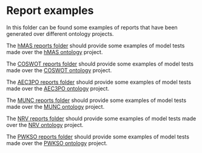 # Report examples

In this folder can be found some examples of reports that have been generated over different ontology projects.

The [hMAS reports folder](./hmas/) should provide some examples of model tests made over the [hMAS ontology](https://github.com/HyperAgents/hmas) project.

The [COSWOT reports folder](./coswot/) should provide some examples of model tests made over the [COSWOT ontology](https://gitlab.com/coswot/coswot-acimov) project.

The [AEC3PO reports folder](./aec3po/) should provide some examples of model tests made over the [AEC3PO ontology](https://github.com/Accord-Project/aec3po) project.

The [MUNC reports folder](./munc/) should provide some examples of model tests made over the [MUNC ontology](https://ns.inria.fr/munc) project.

The [NRV reports folder](./nrv/) should provide some examples of model tests made over the [NRV ontology](https://ns.inria.fr/nrv) project.

The [PWKSO reports folder](./pwkso/) should provide some examples of model tests made over the [PWKSO ontology](https://ns.inria.fr/pwkso) project.